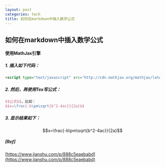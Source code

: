 ```yaml
---
layout: post
categories: tech
title: 如何在markdown中插入数学公式
---
```

## 如何在markdown中插入数学公式

#### 使用MathJax引擎

##### 1. 插入如下代码：

```html
<script type="text/javascript" src="http://cdn.mathjax.org/mathjax/latest/MathJax.js?config=default"></script>
```
<script type="text/javascript" src="http://cdn.mathjax.org/mathjax/latest/MathJax.js?config=default"></script>

##### 2. 然后，再使用Tex写公式：


```latex
$$公式$$，比如：
$$x=\frac{-b\pm\sqrt{b^2-4ac}}{2a}$$
```

##### 3. 显示结果如下：


$$x=\frac{-b\pm\sqrt{b^2-4ac}}{2a}$$



##### [Ref]

[https://www.jianshu.com/p/888c5eaebabd](https://www.jianshu.com/p/888c5eaebabd)